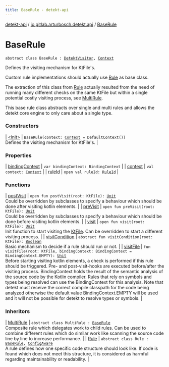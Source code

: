 ```yaml
---
title: BaseRule - detekt-api
---
```


[detekt-api](../../index.html) / [io.gitlab.arturbosch.detekt.api](../index.html) / [BaseRule](./index.html)

# BaseRule

`abstract class BaseRule : `[`DetektVisitor`](../-detekt-visitor/index.html)`, `[`Context`](../-context/index.html)

Defines the visiting mechanism for KtFile's.

Custom rule implementations should actually use [Rule](../-rule/index.html) as base class.

The extraction of this class from [Rule](../-rule/index.html) actually resulted from the need
of running many different checks on the same KtFile but within a single
potential costly visiting process, see [MultiRule](../-multi-rule/index.html).

This base rule class abstracts over single and multi rules and allows the
detekt core engine to only care about a single type.

### Constructors

| [&lt;init&gt;](-init-.html) | `BaseRule(context: `[`Context`](../-context/index.html)` = DefaultContext())`<br>Defines the visiting mechanism for KtFile's. |

### Properties

| [bindingContext](binding-context.html) | `var bindingContext: BindingContext` |
| [context](context.html) | `val context: `[`Context`](../-context/index.html) |
| [ruleId](rule-id.html) | `open val ruleId: `[`RuleId`](../-rule-id.html) |

### Functions

| [postVisit](post-visit.html) | `open fun postVisit(root: KtFile): `[`Unit`](https://kotlinlang.org/api/latest/jvm/stdlib/kotlin/-unit/index.html)<br>Could be overridden by subclasses to specify a behaviour which should be done after visiting kotlin elements. |
| [preVisit](pre-visit.html) | `open fun preVisit(root: KtFile): `[`Unit`](https://kotlinlang.org/api/latest/jvm/stdlib/kotlin/-unit/index.html)<br>Could be overridden by subclasses to specify a behaviour which should be done before visiting kotlin elements. |
| [visit](visit.html) | `open fun visit(root: KtFile): `[`Unit`](https://kotlinlang.org/api/latest/jvm/stdlib/kotlin/-unit/index.html)<br>Init function to start visiting the [KtFile](#). Can be overridden to start a different visiting process. |
| [visitCondition](visit-condition.html) | `abstract fun visitCondition(root: KtFile): `[`Boolean`](https://kotlinlang.org/api/latest/jvm/stdlib/kotlin/-boolean/index.html)<br>Basic mechanism to decide if a rule should run or not. |
| [visitFile](visit-file.html) | `fun visitFile(root: KtFile, bindingContext: BindingContext = BindingContext.EMPTY): `[`Unit`](https://kotlinlang.org/api/latest/jvm/stdlib/kotlin/-unit/index.html)<br>Before starting visiting kotlin elements, a check is performed if this rule should be triggered. Pre- and post-visit-hooks are executed before/after the visiting process. BindingContext holds the result of the semantic analysis of the source code by the Kotlin compiler. Rules that rely on symbols and types being resolved can use the BindingContext for this analysis. Note that detekt must receive the correct compile classpath for the code being analyzed otherwise the default value BindingContext.EMPTY will be used and it will not be possible for detekt to resolve types or symbols. |

### Inheritors

| [MultiRule](../-multi-rule/index.html) | `abstract class MultiRule : `[`BaseRule`](./index.html)<br>Composite rule which delegates work to child rules. Can be used to combine different rules which do similar work like scanning the source code line by line to increase performance. |
| [Rule](../-rule/index.html) | `abstract class Rule : `[`BaseRule`](./index.html)`, `[`ConfigAware`](../-config-aware/index.html)<br>A rule defines how one specific code structure should look like. If code is found which does not meet this structure, it is considered as harmful regarding maintainability or readability. |

